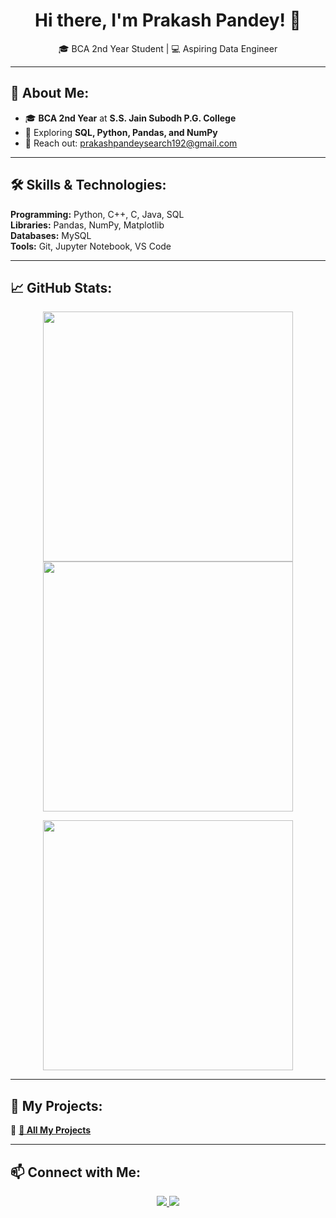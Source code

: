 <h1 align="center"> Hi there, I'm Prakash Pandey! 👋</h1>
<p align="center">
  🎓 BCA 2nd Year Student | 💻 Aspiring Data Engineer
</p>

---

## 🚀 About Me:
- 🎓 **BCA 2nd Year** at **S.S. Jain Subodh P.G. College**  
- 🎯 Exploring **SQL, Python, Pandas, and NumPy**  
- 📩 Reach out: prakashpandeysearch192@gmail.com  

---

## 🛠️ Skills & Technologies:
  
**Programming:** Python, C++, C, Java, SQL  
**Libraries:** Pandas, NumPy, Matplotlib  
**Databases:** MySQL  
**Tools:** Git, Jupyter Notebook, VS Code  

---

## 📈 GitHub Stats:
<p align="center">
  <img src="https://github-readme-stats.vercel.app/api?username=prakashpandey16&show_icons=true&theme=radical" width="400px">
  <img src="https://github-readme-streak-stats.herokuapp.com/?user=prakashpandey16&theme=radical" width="400px">
</p>

<p align="center">
  <img src="https://github-readme-stats.vercel.app/api/top-langs/?username=prakashpandey16&layout=compact&theme=radical" width="400px">
</p>

---

## 📂 My Projects:
🔹 **[📁 All My Projects](https://github.com/prakashpandey16/Projects)**  

---

## 📫 Connect with Me:
<p align="center">
  <a href="https://www.linkedin.com/in/prakash-pandey-2827522b1">
    <img src="https://img.shields.io/badge/LinkedIn-blue?style=for-the-badge&logo=linkedin">
  </a>
  <a href="mailto:prakashpandeysearch192@gmail.com">
    <img src="https://img.shields.io/badge/Email-red?style=for-the-badge&logo=gmail">
  </a>
</p>

